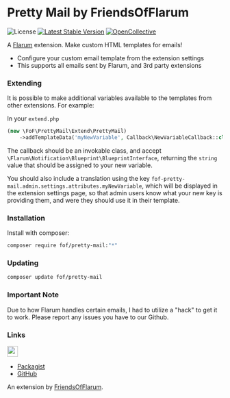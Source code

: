 # Pretty Mail by FriendsOfFlarum

![License](https://img.shields.io/badge/license-MIT-blue.svg) [![Latest Stable Version](https://img.shields.io/packagist/v/fof/pretty-mail.svg)](https://packagist.org/packages/fof/pretty-mail) [![OpenCollective](https://img.shields.io/badge/opencollective-fof-blue.svg)](https://opencollective.com/fof/donate)

A [Flarum](http://flarum.org) extension. Make custom HTML templates for emails!

- Configure your custom email template from the extension settings
- This supports all emails sent by Flarum, and 3rd party extensions

### Extending

It is possible to make additional variables available to the templates from other extensions. For example:

In your `extend.php`
```php
(new \FoF\PrettyMail\Extend\PrettyMail)
    ->addTemplateData('myNewVariable', Callback\NewVariableCallback::class),
```

The callback should be an invokable class, and accept `\Flarum\Notification\Blueprint\BlueprintInterface`, returning the `string` value that should be assigned to your new variable.

You should also include a translation using the key `fof-pretty-mail.admin.settings.attributes.myNewVariable`, which will be displayed in the extension settings page, so that admin users know what your new key is providing them, and were they should use it in their template.

### Installation

Install with composer:

```sh
composer require fof/pretty-mail:"*"
```

### Updating

```sh
composer update fof/pretty-mail
```

### Important Note 

Due to how Flarum handles certain emails, I had to utilize a "hack" to get it to work. Please report any issues you have to our Github.

### Links

[<img src="https://opencollective.com/fof/donate/button@2x.png?color=blue" height="25" />](https://opencollective.com/fof/donate)

- [Packagist](https://packagist.org/packages/fof/pretty-mail)
- [GitHub](https://github.com/packages/FriendsOfFlarum/pretty-mail)

An extension by [FriendsOfFlarum](https://github.com/FriendsOfFlarum).
